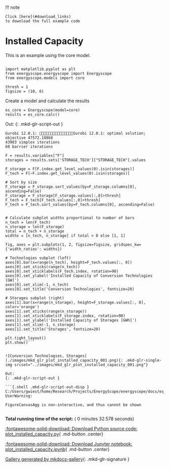 
<!--
 DO NOT EDIT.
 THIS FILE WAS AUTOMATICALLY GENERATED BY mkdocs-gallery.
 TO MAKE CHANGES, EDIT THE SOURCE PYTHON FILE:
 "docs/es_gallery/scripts/00_hourly/plot_installed_capacity.py"
 LINE NUMBERS ARE GIVEN BELOW.
-->

!!! note

    Click [here](#download_links)
    to download the full example code


Installed  Capacity
===================================

This is an example using the core model.

<!-- GENERATED FROM PYTHON SOURCE LINES 9-13 -->

```{.python }

import matplotlib.pyplot as plt
from energyscope.energyscope import Energyscope
from energyscope.models import core
```








<!-- GENERATED FROM PYTHON SOURCE LINES 14-17 -->

```{.python }
thresh = 1
figsize = (10, 6)

```








<!-- GENERATED FROM PYTHON SOURCE LINES 18-19 -->

Create a model and calculate the results

<!-- GENERATED FROM PYTHON SOURCE LINES 19-22 -->

```{.python }
es_core = Energyscope(model=core)
results = es_core.calc()

```




Out:
{: .mkd-glr-script-out }

```{.shell .mkd-glr-script-out-disp }
Gurobi 12.0.1: Gurobi 12.0.1: optimal solution; objective 47572.10868
43903 simplex iterations
60 barrier iterations

```





<!-- GENERATED FROM PYTHON SOURCE LINES 23-61 -->

```{.python }
F = results.variables["F"]
storages = results.sets['STORAGE_TECH']["STORAGE_TECH"].values

F_storage = F[F.index.get_level_values(0).isin(storages)]
F_tech = F[~F.index.get_level_values(0).isin(storages)]

# Sort by size
F_storage = F_storage.sort_values(by=F_storage.columns[0], ascending=False)
F_storage = F_storage[F_storage.values[:,0]>thresh]
F_tech = F_tech[F_tech.values[:,0]>thresh]
F_tech = F_tech.sort_values(by=F_tech.columns[0], ascending=False)


# Calculate subplot widths proportional to number of bars
n_tech = len(F_tech)
n_storage = len(F_storage)
total = n_tech + n_storage
widths = [n_tech, n_storage] if total > 0 else [1, 1]

fig, axes = plt.subplots(1, 2, figsize=figsize, gridspec_kw={'width_ratios': widths})

# Technologies subplot (left)
axes[0].bar(x=range(n_tech), height=F_tech.values[:, 0])
axes[0].set_xticks(range(n_tech))
axes[0].set_xticklabels(F_tech.index, rotation=90)
axes[0].set_ylabel('Installed Capacity of Conversion Technologies [GW]')
axes[0].set_xlim(-1, n_tech)
axes[0].set_title('Conversion Technologies', fontsize=20)

# Storages subplot (right)
axes[1].bar(x=range(n_storage), height=F_storage.values[:, 0], color='orange')
axes[1].set_xticks(range(n_storage))
axes[1].set_xticklabels(F_storage.index, rotation=90)
axes[1].set_ylabel('Installed Capacity of Storages [GWh]')
axes[1].set_xlim(-1, n_storage)
axes[1].set_title('Storages', fontsize=20)

plt.tight_layout()
plt.show()```


![Conversion Technologies, Storages](./images/mkd_glr_plot_installed_capacity_001.png){: .mkd-glr-single-img srcset="../images/mkd_glr_plot_installed_capacity_001.png"}

Out:
{: .mkd-glr-script-out }

```{.shell .mkd-glr-script-out-disp }
C:/Users/gwiest/home/Research/Projects/EnergyScope/energyscope/docs/es_gallery/scripts/00_hourly/plot_installed_capacity.py:61: UserWarning:

FigureCanvasAgg is non-interactive, and thus cannot be shown


```






**Total running time of the script:** ( 0 minutes  32.578 seconds)

<div id="download_links"></div>



[:fontawesome-solid-download: Download Python source code: plot_installed_capacity.py](./plot_installed_capacity.py){ .md-button .center}

[:fontawesome-solid-download: Download Jupyter notebook: plot_installed_capacity.ipynb](./plot_installed_capacity.ipynb){ .md-button .center}


[Gallery generated by mkdocs-gallery](https://smarie.github.io/mkdocs-gallery){: .mkd-glr-signature }
